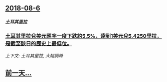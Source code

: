 ## [2018-08-6](/zh/news/2018/08/6/index.md)

##### 土耳其里拉
### [土耳其里拉兌美元匯率一度下跌約5.5%，達到1美元兌5.4250里拉，是截至該日的歷史上最低位。 ](/zh/news/2018/08/6/土耳其里拉兌美元匯率一度下跌約55-達到1美元兌54250里拉-是截至該日的歷史上最低位.md)
_上下文: 土耳其里拉, 大幅調降_

## [前一天...](/zh/news/2018/08/5/index.md)

